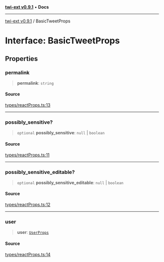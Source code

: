 [**twi-ext v0.9.1**](../README.md) • **Docs**

***

[twi-ext v0.9.1](../README.md) / BasicTweetProps

# Interface: BasicTweetProps

## Properties

### permalink

> **permalink**: `string`

#### Source

[types/reactProps.ts:13](https://github.com/Robot-Inventor/twi-ext/blob/7673a423a011b798f91aa441576b9feb222376e7/src/types/reactProps.ts#L13)

***

### possibly\_sensitive?

> `optional` **possibly\_sensitive**: `null` \| `boolean`

#### Source

[types/reactProps.ts:11](https://github.com/Robot-Inventor/twi-ext/blob/7673a423a011b798f91aa441576b9feb222376e7/src/types/reactProps.ts#L11)

***

### possibly\_sensitive\_editable?

> `optional` **possibly\_sensitive\_editable**: `null` \| `boolean`

#### Source

[types/reactProps.ts:12](https://github.com/Robot-Inventor/twi-ext/blob/7673a423a011b798f91aa441576b9feb222376e7/src/types/reactProps.ts#L12)

***

### user

> **user**: [`UserProps`](UserProps.md)

#### Source

[types/reactProps.ts:14](https://github.com/Robot-Inventor/twi-ext/blob/7673a423a011b798f91aa441576b9feb222376e7/src/types/reactProps.ts#L14)
